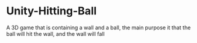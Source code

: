 # Unity-Hitting-Ball
A 3D game that is containing a wall and a ball, the main purpose it that the ball will hit the wall, and the wall will fall
